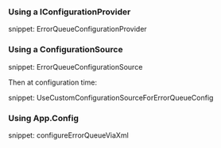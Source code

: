 
### Using a IConfigurationProvider

snippet: ErrorQueueConfigurationProvider


### Using a ConfigurationSource

snippet: ErrorQueueConfigurationSource

Then at configuration time:

snippet: UseCustomConfigurationSourceForErrorQueueConfig


### Using App.Config

snippet: configureErrorQueueViaXml